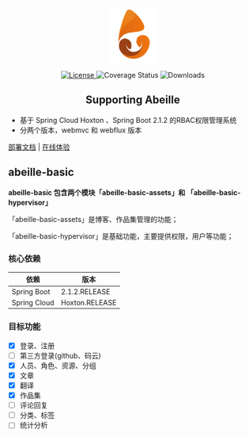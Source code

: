 <p align="center">
  <a href="https://console.abeille.top" target="_blank">
    <img alt="Abeille Logo" width="100" src="https://github.com/little3201/abeille-manager/blob/develop/src/assets/logo.svg">
  </a>
</p>

<p align="center">
  <a href="https://github.com/little3201/abeille-basic/blob/develop/LICENSE">
     <img src="https://img.shields.io/github/license/little3201/abeille-basic.svg" alt="License">
  </a>
 <img src="https://img.shields.io/badge/Spring%20Cloud-Hoxto.RELEASE-blue.svg" alt="Coverage Status">
 <img src="https://img.shields.io/badge/Spring%20Boot-2.1.RELEASE-blue.svg" alt="Downloads">
</p>

<h2 align="center">Supporting Abeille</h2>


- 基于 Spring Cloud Hoxton 、Spring Boot 2.1.2 的RBAC权限管理系统    
- 分两个版本，webmvc 和 webflux 版本

<a href="#" target="_blank">部署文档</a> | <a target="_blank" href="https://console.abeille.top"> 在线体验</a>

## abeille-basic

**abeille-basic 包含两个模块「abeille-basic-assets」和 「abeille-basic-hypervisor」**

「abeille-basic-assets」是博客、作品集管理的功能；

「abeille-basic-hypervisor」是基础功能，主要提供权限，用户等功能；

### 核心依赖 

依赖 | 版本
---|---
Spring Boot |  2.1.2.RELEASE
Spring Cloud | Hoxton.RELEASE 

### 目标功能
- [x] 登录、注册
- [ ] 第三方登录(github、码云)
- [x] 人员、角色、资源、分组
- [x] 文章
- [x] 翻译
- [x] 作品集
- [ ] 评论回复
- [ ] 分类、标签
- [ ] 统计分析